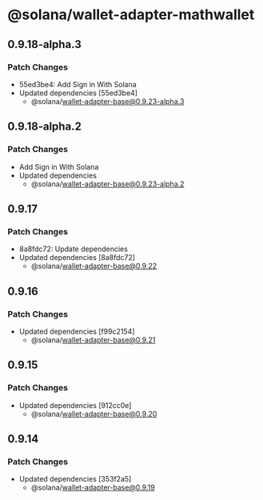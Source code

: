 # @solana/wallet-adapter-mathwallet

## 0.9.18-alpha.3

### Patch Changes

-   55ed3be4: Add Sign in With Solana
-   Updated dependencies [55ed3be4]
    -   @solana/wallet-adapter-base@0.9.23-alpha.3

## 0.9.18-alpha.2

### Patch Changes

-   Add Sign in With Solana
-   Updated dependencies
    -   @solana/wallet-adapter-base@0.9.23-alpha.2

## 0.9.17

### Patch Changes

-   8a8fdc72: Update dependencies
-   Updated dependencies [8a8fdc72]
    -   @solana/wallet-adapter-base@0.9.22

## 0.9.16

### Patch Changes

-   Updated dependencies [f99c2154]
    -   @solana/wallet-adapter-base@0.9.21

## 0.9.15

### Patch Changes

-   Updated dependencies [912cc0e]
    -   @solana/wallet-adapter-base@0.9.20

## 0.9.14

### Patch Changes

-   Updated dependencies [353f2a5]
    -   @solana/wallet-adapter-base@0.9.19
